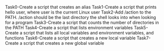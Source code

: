 Task0-Create a script that creates an alias
Task1-Create a script that prints hello user, where user is the current Linux user
Task2-Add /action to the PATH. /action should be the last directory the shell looks into when looking for a program
Task3-Create a script that counts the number of directories in the PATH
Task4-Create a script that lists environment variables
Task5-Create a script that lists all local variables and environment variables, and functions
Task6-Create a script that creates a new local variable
Task7-Create a script that creates a new global variable
